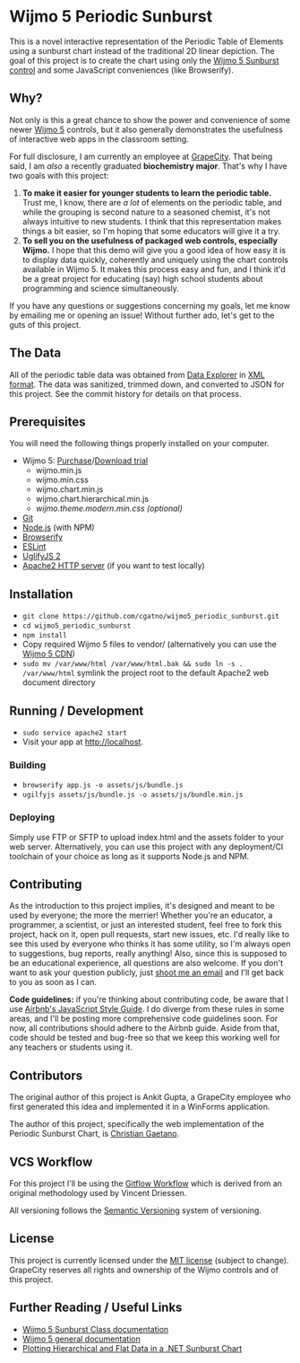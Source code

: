 # Wijmo 5 Periodic Sunburst

This is a novel interactive representation of the Periodic Table of Elements using a sunburst chart instead of the 
traditional 2D linear depiction. The goal of this project is to create the chart using only the [Wijmo 5 Sunburst 
control](http://demos.wijmo.com/5/Angular/SunburstIntro/SunburstIntro/) and some JavaScript conveniences (like Browserify).

## Why?

Not only is this a great chance to show the power and convenience of some newer [Wijmo 5](http://wijmo.com/) controls, but 
it also generally demonstrates the usefulness of interactive web apps in the classroom setting.

For full disclosure, I am currently an employee at [GrapeCity](http://tools.grapecity.com/). That being said, I am 
_also_ a recently graduated **biochemistry major**. That's why I have two goals with this project:

1. **To make it easier for younger students to learn the periodic table.** Trust me, I know, there are _a lot_ of 
elements on the periodic table, and while the grouping is second nature to a seasoned chemist, it's not always 
intuitive to new students. I think that this representation makes things a bit easier, so I'm hoping that 
some educators will give it a try.
2. **To sell you on the usefulness of packaged web controls, especially Wijmo.** I hope that this demo will give you 
a good idea of how easy it is to display data quickly, coherently and uniquely using the chart controls available in 
Wijmo 5. It makes this process easy and fun, and I think it'd be a great project for educating (say) high school students 
about programming and science simultaneously.

If you have any questions or suggestions concerning my goals, let me know by emailing me or opening an issue! Without 
further ado, let's get to the guts of this project.

## The Data

All of the periodic table data was obtained from [Data Explorer](http://www.data-explorer.com/) in 
[XML format](http://www.data-explorer.com/content/data/periodic-table-of-elements-xml.zip). The data was sanitized, 
trimmed down, and converted to JSON for this project. See the commit history for details on that process.

## Prerequisites

You will need the following things properly installed on your computer.

* Wijmo 5: [Purchase](http://wijmo.com/purchase/)/[Download trial](http://wijmo.com/download/)
    * wijmo.min.js
    * wijmo.min.css
    * wijmo.chart.min.js
    * wijmo.chart.hierarchical.min.js
    * _wijmo.theme.modern.min.css (optional)_
* [Git](http://git-scm.com/)
* [Node.js](http://nodejs.org/) (with NPM)
* [Browserify](http://browserify.org/)
* [ESLint](http://eslint.org/)
* [UglifyJS 2](https://github.com/mishoo/UglifyJS2)
* [Apache2 HTTP server](http://httpd.apache.org/) (if you want to test locally)

## Installation

* `git clone https://github.com/cgatno/wijmo5_periodic_sunburst.git`
* `cd wijmo5_periodic_sunburst`
* `npm install`
* Copy required Wijmo 5 files to vendor/ (alternatively you can use the [Wijmo 5 CDN](http://wijmo.com/5/docs/static/references.html))
* `sudo mv /var/www/html /var/www/html.bak && sudo ln -s . /var/www/html` symlink the project root to 
the default Apache2 web document directory

## Running / Development

* `sudo service apache2 start`
* Visit your app at [http://localhost](http://localhost).

### Building

* `browserify app.js -o assets/js/bundle.js`
* `ugilfyjs assets/js/bundle.js -o assets/js/bundle.min.js`

### Deploying

Simply use FTP or SFTP to upload index.html and the assets folder to your web server. Alternatively, you can use this 
project with any deployment/CI toolchain of your choice as long as it supports Node.js and NPM.

## Contributing

As the introduction to this project implies, it's designed and meant to be used by everyone; the more the merrier! Whether 
you're an educator, a programmer, a scientist, or just an interested student, feel free to fork this project, hack on it, 
open pull requests, start new issues, etc. I'd really like to see this used by everyone who thinks it has some utility, 
so I'm always open to suggestions, bug reports, really anything! Also, since this is supposed to be an educational experience, 
all questions are also welcome. If you don't want to ask your question publicly, just [shoot me an email](mailto:christian.gaetano@grapecity.com) 
and I'll get back to you as soon as I can.

**Code guidelines:** if you're thinking about contributing code, be aware that I use [Airbnb's JavaScript Style Guide](https://github.com/airbnb/javascript). 
I do diverge from these rules in some areas, and I'll be posting more comprehensive code guidelines soon. For now, all 
contributions should adhere to the Airbnb guide. Aside from that, code should be tested and bug-free so that we keep 
this working well for any teachers or students using it.

## Contributors

The original author of this project is Ankit Gupta, a GrapeCity employee who first generated this idea and implemented 
it in a WinForms application.

The author of this project, specifically the web implementation of the Periodic Sunburst Chart, is [Christian Gaetano](https://github.com/cgatno).

## VCS Workflow

For this project I'll be using the [Gitflow Workflow](https://www.atlassian.com/git/tutorials/comparing-workflows/gitflow-workflow) 
which is derived from an original methodology used by Vincent Driessen.

All versioning follows the [Semantic Versioning](http://semver.org/) system of versioning.

## License

This project is currently licensed under the [MIT license](LICENSE) (subject to change). GrapeCity reserves all rights and ownership 
of the Wijmo controls and of this project.

## Further Reading / Useful Links

* [Wijmo 5 Sunburst Class documentation](http://wijmo.com/5/docs/topic/wijmo.chart.hierarchical.Sunburst.Class.html)
* [Wijmo 5 general documentation](http://wijmo.com/5/docs/)
* [Plotting Hierarchical and Flat Data in a .NET Sunburst Chart](http://our.componentone.com/2016/10/27/plotting-hierarchical-and-flat-data-in-a-net-sunburst-chart/)
